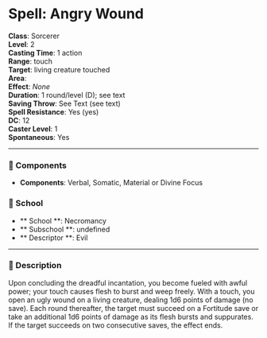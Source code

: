 
# Spell: Angry Wound
**Class**: Sorcerer  
**Level**: 2  
**Casting Time**: 1 action  
**Range**: touch  
**Target**: living creature touched  
**Area**:   
**Effect**: _None_  
**Duration**: 1 round/level (D); see text  
**Saving Throw**: See Text (see text)  
**Spell Resistance**: Yes (yes)  
**DC**: 12  
**Caster Level**: 1  
**Spontaneous**: Yes

---

### 🔮 Components
- **Components**: Verbal, Somatic, Material or Divine Focus

### 🏫 School
- ** School **: Necromancy
- ** Subschool **: undefined
- ** Descriptor **: Evil
---

### 📜 Description
Upon concluding the dreadful incantation, you become fueled with awful power; your touch causes flesh to burst and weep freely. With a touch, you open an ugly wound on a living creature, dealing 1d6 points of damage (no save). Each round thereafter, the target must succeed on a Fortitude save or take an additional 1d6 points of damage as its flesh bursts and suppurates. If the target succeeds on two consecutive saves, the effect ends.
